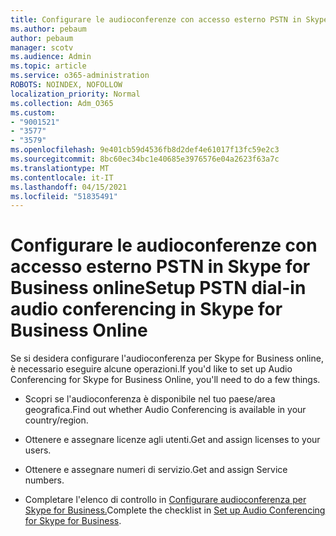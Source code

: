 ```yaml
---
title: Configurare le audioconferenze con accesso esterno PSTN in Skype for Business online
ms.author: pebaum
author: pebaum
manager: scotv
ms.audience: Admin
ms.topic: article
ms.service: o365-administration
ROBOTS: NOINDEX, NOFOLLOW
localization_priority: Normal
ms.collection: Adm_O365
ms.custom:
- "9001521"
- "3577"
- "3579"
ms.openlocfilehash: 9e401cb59d4536fb8d2def4e61017f13fc59e2c3
ms.sourcegitcommit: 8bc60ec34bc1e40685e3976576e04a2623f63a7c
ms.translationtype: MT
ms.contentlocale: it-IT
ms.lasthandoff: 04/15/2021
ms.locfileid: "51835491"
---
```

# <a name="setup-pstn-dial-in-audio-conferencing-in-skype-for-business-online"></a><span data-ttu-id="d753c-102">Configurare le audioconferenze con accesso esterno PSTN in Skype for Business online</span><span class="sxs-lookup"><span data-stu-id="d753c-102">Setup PSTN dial-in audio conferencing in Skype for Business Online</span></span>

<span data-ttu-id="d753c-103">Se si desidera configurare l'audioconferenza per Skype for Business online, è necessario eseguire alcune operazioni.</span><span class="sxs-lookup"><span data-stu-id="d753c-103">If you'd like to set up Audio Conferencing for Skype for Business Online, you'll need to do a few things.</span></span> 

- <span data-ttu-id="d753c-104">Scopri se l'audioconferenza è disponibile nel tuo paese/area geografica.</span><span class="sxs-lookup"><span data-stu-id="d753c-104">Find out whether Audio Conferencing is available in your country/region.</span></span>

- <span data-ttu-id="d753c-105">Ottenere e assegnare licenze agli utenti.</span><span class="sxs-lookup"><span data-stu-id="d753c-105">Get and assign licenses to your users.</span></span>

- <span data-ttu-id="d753c-106">Ottenere e assegnare numeri di servizio.</span><span class="sxs-lookup"><span data-stu-id="d753c-106">Get and assign Service numbers.</span></span>

- <span data-ttu-id="d753c-107">Completare l'elenco di controllo in [Configurare audioconferenza per Skype for Business.](https://docs.microsoft.com/SkypeForBusiness/audio-conferencing-in-office-365/set-up-audio-conferencing)</span><span class="sxs-lookup"><span data-stu-id="d753c-107">Complete the checklist in [Set up Audio Conferencing for Skype for Business](https://docs.microsoft.com/SkypeForBusiness/audio-conferencing-in-office-365/set-up-audio-conferencing).</span></span>
